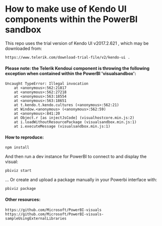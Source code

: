 # How to make use of Kendo UI components within the PowerBI sandbox

This repo uses the trial version of Kendo UI v2017.2.621 , which may be downloaded from:

    https://www.telerik.com/download-trial-file/v2/kendo-ui .

#### Please note: the Telerik Kendoui component is throwing the following exception when contained within the PowerBI 'visualsandbox':

    Uncaught TypeError: Illegal invocation
        at <anonymous>:562:21817
        at <anonymous>:562:27218
        at <anonymous>:563:18554
        at <anonymous>:563:18651
        at t.kendo.t.kendo.cultures (<anonymous>:562:21)
        at Window.<anonymous> (<anonymous>:562:59)
        at <anonymous>:841:20
        at Object.r [as injectJsCode] (visualhostcore.min.js:2)
        at i.loadWithoutResourcePackage (visualsandbox.min.js:1)
        at i.executeMessage (visualsandbox.min.js:1)

#### How to reproduce:

    npm install

And then run a dev instance for PowerBI to connect to and display the visual:

    pbiviz start

... Or create and upload a package manually in your Powerbi interface with:

    pbiviz package

#### Other resources:

    https://github.com/Microsoft/PowerBI-visuals
    https://github.com/Microsoft/PowerBI-visuals-sampleUsingExternalLibraries